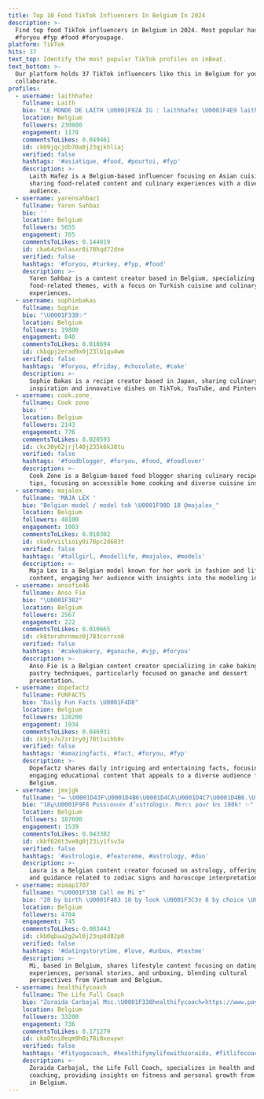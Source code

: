 ```yaml
---
title: Top 10 Food TikTok Influencers In Belgium In 2024
description: >-
  Find top food TikTok influencers in Belgium in 2024. Most popular hashtags:
  #foryou #fyp #food #foryoupage.
platform: TikTok
hits: 37
text_top: Identify the most popular TikTok profiles on inBeat.
text_bottom: >-
  Our platform holds 37 TikTok influencers like this in Belgium for you to
  collaborate.
profiles:
  - username: laithhafez
    fullname: Laith
    bio: "LE MONDE DE LAITH \U0001F92A IG : laithhafez \U0001F4E9 laithhafez@gmx.com"
    location: Belgium
    followers: 230800
    engagement: 1170
    commentsToLikes: 0.049461
    id: ckb9jqcjdb70a0j23qjkhliaj
    verified: false
    hashtags: '#asiatique, #food, #pourtoi, #fyp'
    description: >-
      Laith Hafez is a Belgium-based influencer focusing on Asian cuisine,
      sharing food-related content and culinary experiences with a diverse
      audience.
  - username: yarensahbaz1
    fullname: Yaren Sahbaz
    bio: ''
    location: Belgium
    followers: 5655
    engagement: 765
    commentsToLikes: 0.144019
    id: cka64z9nlasxr0i78hqd72dne
    verified: false
    hashtags: '#foryou, #turkey, #fyp, #food'
    description: >-
      Yaren Sahbaz is a content creator based in Belgium, specializing in
      food-related themes, with a focus on Turkish cuisine and culinary
      experiences.
  - username: sophiebakas
    fullname: Sophie
    bio: "\U0001F338✨"
    location: Belgium
    followers: 19800
    engagement: 840
    commentsToLikes: 0.018694
    id: ckbqpj2erad9x0j23lb1qu4wm
    verified: false
    hashtags: '#foryou, #friday, #chocolate, #cake'
    description: >-
      Sophie Bakas is a recipe creator based in Japan, sharing culinary
      inspiration and innovative dishes on TikTok, YouTube, and Pinterest.
  - username: cook.zone_
    fullname: Cook zone
    bio: ''
    location: Belgium
    followers: 2143
    engagement: 776
    commentsToLikes: 0.020593
    id: ckc30y62jrjl40j235k6k38tu
    verified: false
    hashtags: '#foodblogger, #foryou, #food, #foodlover'
    description: >-
      Cook Zone is a Belgium-based food blogger sharing culinary recipes and
      tips, focusing on accessible home cooking and diverse cuisine inspiration.
  - username: majalex_
    fullname: 'MAJA LEX '
    bio: "Belgian model / model tok \U0001F90D 18 @majalex_"
    location: Belgium
    followers: 48100
    engagement: 1003
    commentsToLikes: 0.010302
    id: cka0rviilioiy0i78pc2d683t
    verified: false
    hashtags: '#tallgirl, #modellife, #majalex, #models'
    description: >-
      Maja Lex is a Belgian model known for her work in fashion and lifestyle
      content, engaging her audience with insights into the modeling industry.
  - username: ansofie46
    fullname: Anso Fie
    bio: "\U0001F382"
    location: Belgium
    followers: 2567
    engagement: 222
    commentsToLikes: 0.010665
    id: ck8torahrnmez0j783corrxn6
    verified: false
    hashtags: '#cakebakery, #ganache, #vjp, #foryou'
    description: >-
      Anso Fie is a Belgian content creator specializing in cake baking and
      pastry techniques, particularly focused on ganache and dessert
      presentation.
  - username: dopefactz
    fullname: FUNFACTS
    bio: "Daily Fun Facts \U0001F4D8"
    location: Belgium
    followers: 128200
    engagement: 1934
    commentsToLikes: 0.046931
    id: ck9jv7u7zr1ry0j78t1uihb8v
    verified: false
    hashtags: '#amazingfacts, #fact, #foryou, #fyp'
    description: >-
      Dopefactz shares daily intriguing and entertaining facts, focusing on
      engaging educational content that appeals to a diverse audience from
      Belgium.
  - username: jmxjgk
    fullname: "➖ \U0001D43F\U0001D4B6\U0001D4CA\U0001D4C7\U0001D4B6.\U0001FA90"
    bio: "18ყ\U0001F9F8 Pᥲssιoᥒᥒᥱ́ᥱ d’ᥲstroᥣogιᥱ. Mᥱrᥴι ρoᥙr ᥣᥱs 180k! ✨"
    location: Belgium
    followers: 187600
    engagement: 1539
    commentsToLikes: 0.043382
    id: ckbf626t3ve8g0j23iy1fsv3a
    verified: false
    hashtags: '#astrologie, #featureme, #astrology, #duo'
    description: >-
      Laura is a Belgian content creator focused on astrology, offering insights
      and guidance related to zodiac signs and horoscope interpretations.
  - username: mimap1707
    fullname: "\U0001F33B Call me Mi ❣"
    bio: "28 by birth \U0001F483 18 by look \U0001F3C3‍♀️ 8 by choice \U0001F938‍♀️ \U0001F1FB\U0001F1F3 in \U0001F1E7\U0001F1EA"
    location: Belgium
    followers: 4784
    engagement: 745
    commentsToLikes: 0.083443
    id: ckb0qbaa2g2wl0j23np8d82p0
    verified: false
    hashtags: '#datingstorytime, #love, #unbox, #textme'
    description: >-
      Mi, based in Belgium, shares lifestyle content focusing on dating
      experiences, personal stories, and unboxing, blending cultural
      perspectives from Vietnam and Belgium.
  - username: healthifycoach
    fullname: The Life Full Coach
    bio: "Zoraida Carbajal Msc.\U0001F338healthifycoach✔️https://www.paypal.me/HealthifyMyLife❤️"
    location: Belgium
    followers: 33200
    engagement: 736
    commentsToLikes: 0.171279
    id: cka0tni0eqm9h0i78i0xeuywr
    verified: false
    hashtags: '#fityogacoach, #healthifymylifewithzoraida, #fitlifecoach, #lovecoach'
    description: >-
      Zoraida Carbajal, the Life Full Coach, specializes in health and wellness
      coaching, providing insights on fitness and personal growth from her base
      in Belgium.
---
```


